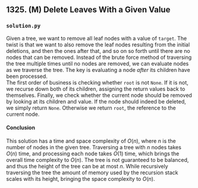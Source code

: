 ## 1325. (M) Delete Leaves With a Given Value

### `solution.py`
Given a tree, we want to remove all leaf nodes with a value of `target`. The twist is that we want to also remove the leaf nodes resulting from the initial deletions, and then the ones after that, and so on so forth until there are no nodes that can be removed. Instead of the brute force method of traversing the tree multiple times until no nodes are removed, we can evaluate nodes as we traverse the tree. The key is evaluating a node *after* its children have been processed.  
The first order of business is checking whether `root` is not `None`. If it is not, we recurse down both of its children, assigning the return values back to themselves. Finally, we check whether the current node should be removed by looking at its children and value. If the node should indeed be deleted, we simply return `None`. Otherwise we return `root`, the reference to the current node.  

#### Conclusion
This solution has a time and space complexity of $O(n)$, where $n$ is the number of nodes in the given tree. Traversing a tree with $n$ nodes takes $O(n)$ time, and processing each node takes $O(1)$ time, which brings the overall time complexity to $O(n)$. The tree is not guaranteed to be balanced, and thus the height of the tree can be at most $n$. While recursively traversing the tree the amount of memory used by the recursion stack scales with its height, bringing the space complexity to $O(n)$.  
  

